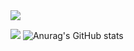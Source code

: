 <img src="https://capsule-render.vercel.app/api?type=wave&color=gradient&height=300&section=header&text=ohamin26&fontSize=60" />
<br>

<img src="https://github-readme-stats.vercel.app/api/top-langs/?username=ohamin26&layout=compact&theme=nord&hide_border=true" /></a> 
![Anurag's GitHub stats](https://github-readme-stats.vercel.app/api?username=ohamin26&show_icons=true&theme=radical)
